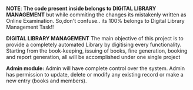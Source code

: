 **NOTE**: **The code present inside  belongs to DIGITAL LIBRARY MANAGEMENT** but while commiting the changes its  mistakenly written as Online Examination.
         So,don't confuse.. its 100% belongs to Digital Library Management Task!!

 **DIGITAL LIBRARY MANAGEMENT**
 The main objective of this project is to provide a completely automated Library by digitising every functionality.
 Starting from the book-keeping, issuing of books, fine generation, booking and report generation, all will be accomplished under one single project
 
 __Admin module:__
 Admin will have complete control over the system. Admin has permission to update, delete or modify any existing record or make a new entry (books and members).
